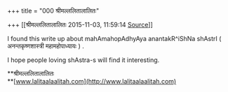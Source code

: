 +++
title = "000 श्रीमल्ललितालालितः"

+++
[[श्रीमल्ललितालालितः	2015-11-03, 11:59:14 [Source](https://groups.google.com/g/samskrita/c/to8b251Kmgk)]]



I found this write up about mahAmahopAdhyAya anantakR^iShNa shAstrI ( अनन्तकृष्णशास्त्री महामहोपाध्यायः ) .  

I hope people loving shAstra-s will find it interesting.  
  

**श्रीमल्ललितालालितः  
**[www.lalitaalaalitah.com](http://www.lalitaalaalitah.com)

